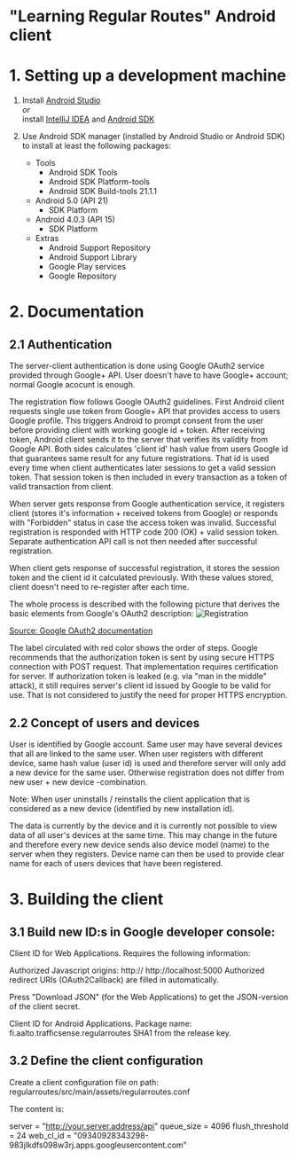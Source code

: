 "Learning Regular Routes" Android client
========================================

# 1. Setting up a development machine


1. Install [Android Studio](https://developer.android.com/sdk/installing/studio.html)<br>
   *or*<br>
   install [IntelliJ IDEA](http://www.jetbrains.com/idea/download/) and [Android SDK](https://developer.android.com/sdk/index.html)
2. Use Android SDK manager (installed by Android Studio or Android SDK) to install at least the following packages:

    + Tools
      + Android SDK Tools
      + Android SDK Platform-tools
      + Android SDK Build-tools 21.1.1
    + Android 5.0 (API 21)
      + SDK Platform
    + Android 4.0.3 (API 15)
      + SDK Platform
    + Extras
      + Android Support Repository
      + Android Support Library
      + Google Play services
      + Google Repository
      
      
# 2. Documentation
    
  
## 2.1 Authentication

The server-client authentication is done using Google OAuth2 service provided through Google+ API. User doesn't have to have Google+ account; normal Google acocunt is enough.
  
The registration flow follows Google OAuth2 guidelines. First Android client requests single use token from Google+ API that provides access to users Google profile. This triggers Android to prompt consent from the user before providing client with working google id + token. After receiving token, Android client sends it to the server that verifies its validity from Google API. Both sides calculates 'client id' hash value from users Google id that guarantees same result for any future registrations. That id is used every time when client authenticates later sessions to get a valid session token. That session token is then included in every transaction as a token of valid transaction from client. 
  
When server gets response from Google authentication service, it registers client (stores it's information + received tokens from Google) or responds with "Forbidden" status in case the access token was invalid. Successful registration is responded with HTTP code 200 (OK) + valid session token. Separate authentication API call is not then needed after successful registration.

When client gets response of successful registration, it stores the session token and the client id it calculated previously. With these values stored, client doesn't need to re-register after each time. 

The whole process is described with the following picture that derives the basic elements from Google's OAuth2 description: 
    ![Registration](http://i.imgur.com/A5BpdXA.png)
  
[Source: Google OAuth2 documentation](https://developers.google.com/accounts/docs/OAuth2)

The label circulated with red color shows the order of steps. Google recommends that the authorization token is sent by using secure HTTPS connection with POST request. That implementation requires certification for server. If authorization token is leaked (e.g. via "man in the middle" attack), it still requires server's client id issued by Google to be valid for use. That is not considered to justify the need for proper HTTPS encryption. 

## 2.2 Concept of users and devices
User is identified by Google account. Same user may have several devices that all are linked to the same user. When user registers with different device, same hash value (user id) is used and therefore server will only add a new device for the same user. Otherwise registration does not differ from new user + new device -combination.

Note: When user uninstalls / reinstalls the client application that is considered as a new device (identified by new installation id). 

The data is currently by the device and it is currently not possible to view data of all user's devices at the same time. This may change in the future and therefore every new device sends also device model (name) to the server when they registers. Device name can then be used to provide clear name for each of users devices that have been registered. 

# 3. Building the client

## 3.1 Build new ID:s in Google developer console:

Client ID for Web Applications. Requires the following information:

Authorized Javascript origins:
http://<server URL>
http://localhost:5000
Authorized redirect URIs (OAuth2Callback) are filled in automatically.

Press "Download JSON" (for the Web Applications) to get the JSON-version of the client secret.

Client ID for Android Applications.
Package name: fi.aalto.trafficsense.regularroutes
SHA1 from the release key.

## 3.2 Define the client configuration

Create a client configuration file on path: regularroutes/src/main/assets/regularroutes.conf

The content is:

server = "http://your.server.address/api"
queue_size = 4096
flush_threshold = 24
web_cl_id = "09340928343298-983jlkdfs098w3rj.apps.googleusercontent.com"

